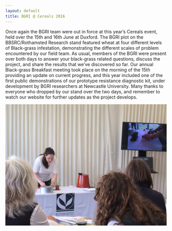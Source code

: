 ```yaml
---
layout: default
title: BGRI @ Cereals 2016
---
```


Once again the BGRI team were out in force at this year’s Cereals event, held over the 15th and 16th June at Duxford. The BGRI plot on the BBSRC/Rothamsted Research stand featured wheat at four different levels of Black-grass infestation, demonstrating the different scales of problem encountered by our field team. As usual, members of the BGRI were present over both days to answer your black-grass related questions, discuss the project, and share the results that we’ve discovered so far. Our annual Black-grass Breakfast meeting took place on the morning of the 15th providing an update on current progress, and this year included one of the first public demonstrations of our prototype resistance diagnostic kit, under development by BGRI researchers at Newcastle University. Many thanks to everyone who dropped by our stand over the two days, and remember to watch our website for further updates as the project develops.

<p><img src="/assets/news/DemoCereals2016.JPG" class="img-responsive" alt="Cereals 2016 Demonstration"></p>